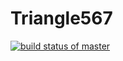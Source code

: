 # Triangle567

[![build status of master](https://travis-ci.org/elim567/Triangle567.svg?branch=master)](https://travis-ci.org/elim567/Triangle567)
